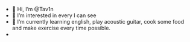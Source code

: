 - 👋 Hi, I’m @Tav1n
- 👀 I’m interested in every I can see
- 🌱 I’m currently learning english, play acoustic guitar, cook some food and make exercise every time possible. 
- 

<!---
Tav1n/Tav1n is a ✨ special ✨ repository because its `README.md` (this file) appears on your GitHub profile.
You can click the Preview link to take a look at your changes.
--->
